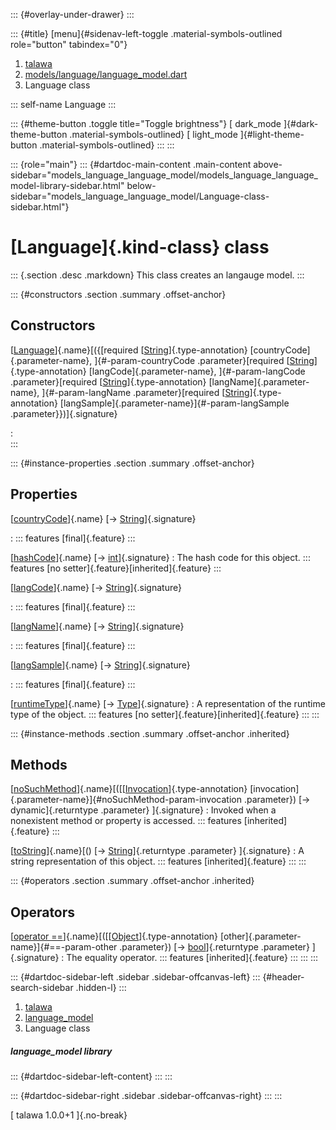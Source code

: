::: {#overlay-under-drawer}
:::

::: {#title}
[menu]{#sidenav-left-toggle .material-symbols-outlined role="button"
tabindex="0"}

1.  [talawa](../index.html)
2.  [models/language/language_model.dart](../models_language_language_model/)
3.  Language class

::: self-name
Language
:::

::: {#theme-button .toggle title="Toggle brightness"}
[ dark_mode ]{#dark-theme-button .material-symbols-outlined} [
light_mode ]{#light-theme-button .material-symbols-outlined}
:::
:::

::: {role="main"}
::: {#dartdoc-main-content .main-content above-sidebar="models_language_language_model/models_language_language_model-library-sidebar.html" below-sidebar="models_language_language_model/Language-class-sidebar.html"}
<div>

# [Language]{.kind-class} class

</div>

::: {.section .desc .markdown}
This class creates an langauge model.
:::

::: {#constructors .section .summary .offset-anchor}
## Constructors

[[Language](../models_language_language_model/Language/Language.html)]{.name}[({[required [[String](https://api.flutter.dev/flutter/dart-core/String-class.html)]{.type-annotation} [countryCode]{.parameter-name}, ]{#-param-countryCode .parameter}[required [[String](https://api.flutter.dev/flutter/dart-core/String-class.html)]{.type-annotation} [langCode]{.parameter-name}, ]{#-param-langCode .parameter}[required [[String](https://api.flutter.dev/flutter/dart-core/String-class.html)]{.type-annotation} [langName]{.parameter-name}, ]{#-param-langName .parameter}[required [[String](https://api.flutter.dev/flutter/dart-core/String-class.html)]{.type-annotation} [langSample]{.parameter-name}]{#-param-langSample .parameter}})]{.signature}

:   
:::

::: {#instance-properties .section .summary .offset-anchor}
## Properties

[[countryCode](../models_language_language_model/Language/countryCode.html)]{.name} [→ [String](https://api.flutter.dev/flutter/dart-core/String-class.html)]{.signature}

:   ::: features
    [final]{.feature}
    :::

[[hashCode](https://api.flutter.dev/flutter/dart-core/Object/hashCode.html)]{.name} [→ [int](https://api.flutter.dev/flutter/dart-core/int-class.html)]{.signature}
:   The hash code for this object.
    ::: features
    [no setter]{.feature}[inherited]{.feature}
    :::

[[langCode](../models_language_language_model/Language/langCode.html)]{.name} [→ [String](https://api.flutter.dev/flutter/dart-core/String-class.html)]{.signature}

:   ::: features
    [final]{.feature}
    :::

[[langName](../models_language_language_model/Language/langName.html)]{.name} [→ [String](https://api.flutter.dev/flutter/dart-core/String-class.html)]{.signature}

:   ::: features
    [final]{.feature}
    :::

[[langSample](../models_language_language_model/Language/langSample.html)]{.name} [→ [String](https://api.flutter.dev/flutter/dart-core/String-class.html)]{.signature}

:   ::: features
    [final]{.feature}
    :::

[[runtimeType](https://api.flutter.dev/flutter/dart-core/Object/runtimeType.html)]{.name} [→ [Type](https://api.flutter.dev/flutter/dart-core/Type-class.html)]{.signature}
:   A representation of the runtime type of the object.
    ::: features
    [no setter]{.feature}[inherited]{.feature}
    :::
:::

::: {#instance-methods .section .summary .offset-anchor .inherited}
## Methods

[[noSuchMethod](https://api.flutter.dev/flutter/dart-core/Object/noSuchMethod.html)]{.name}[([[[Invocation](https://api.flutter.dev/flutter/dart-core/Invocation-class.html)]{.type-annotation} [invocation]{.parameter-name}]{#noSuchMethod-param-invocation .parameter}) [→ dynamic]{.returntype .parameter} ]{.signature}
:   Invoked when a nonexistent method or property is accessed.
    ::: features
    [inherited]{.feature}
    :::

[[toString](https://api.flutter.dev/flutter/dart-core/Object/toString.html)]{.name}[() [→ [String](https://api.flutter.dev/flutter/dart-core/String-class.html)]{.returntype .parameter} ]{.signature}
:   A string representation of this object.
    ::: features
    [inherited]{.feature}
    :::
:::

::: {#operators .section .summary .offset-anchor .inherited}
## Operators

[[operator ==](https://api.flutter.dev/flutter/dart-core/Object/operator_equals.html)]{.name}[([[[Object](https://api.flutter.dev/flutter/dart-core/Object-class.html)]{.type-annotation} [other]{.parameter-name}]{#==-param-other .parameter}) [→ [bool](https://api.flutter.dev/flutter/dart-core/bool-class.html)]{.returntype .parameter} ]{.signature}
:   The equality operator.
    ::: features
    [inherited]{.feature}
    :::
:::
:::

::: {#dartdoc-sidebar-left .sidebar .sidebar-offcanvas-left}
::: {#header-search-sidebar .hidden-l}
:::

1.  [talawa](../index.html)
2.  [language_model](../models_language_language_model/)
3.  Language class

##### language_model library

::: {#dartdoc-sidebar-left-content}
:::
:::

::: {#dartdoc-sidebar-right .sidebar .sidebar-offcanvas-right}
:::
:::

[ talawa 1.0.0+1 ]{.no-break}
